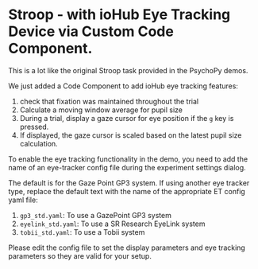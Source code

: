 # Stroop - with ioHub Eye Tracking Device via Custom Code Component.

This is a lot like the original Stroop task provided in the PsychoPy demos. 

We just added a Code Component to add ioHub eye tracking features:

1. check that fixation was maintained throughout the trial
2. Calculate a moving window average for pupil size
3. During a trial, display a gaze cursor for eye position if the `g` key is pressed.
4. If displayed, the gaze cursor is scaled based on the latest pupil size calculation.
   

To enable the eye tracking functionality in the demo,  you need to add the name of an eye-tracker config file during the experiment settings dialog. 

The default is for the Gaze Point GP3 system. If using another eye tracker type, replace the default text with the name of the appropriate ET config yaml file:
1. `gp3_std.yaml`: To use a GazePoint GP3 system
2. `eyelink_std.yaml`: To use a SR Research EyeLink system
3. `tobii_std.yaml`: To use a Tobii system

Please edit the config file to set the display parameters and eye tracking parameters so they
are valid for your setup.
